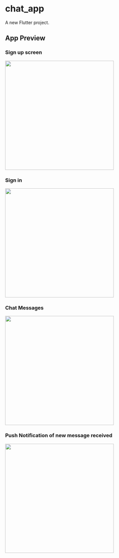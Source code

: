 # chat_app

A new Flutter project.

## App Preview


### Sign up screen 
<img src="https://github.com/ikram-khani/chat_app/assets/96640983/14a9e062-cb49-4a1e-9d2e-e8e96d2cc1e5" width=350/>

### Sign in
<img src="https://github.com/ikram-khani/chat_app/assets/96640983/daefb3ce-74f7-4fb1-adb9-ef89de396d1d" width="350"> 

### Chat Messages
<img src="https://github.com/ikram-khani/chat_app/assets/96640983/9beb3cbf-df92-456d-a1b1-bcf71f9da0c6" width="350"> 

### Push Notification of new message received
<img src="https://github.com/ikram-khani/chat_app/assets/96640983/5dd20ac6-2275-48bc-abea-10e573062939" width="350"> 
</p>

